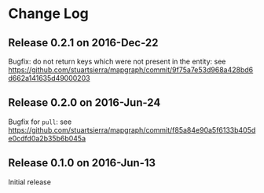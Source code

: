 # Change Log

## Release 0.2.1 on 2016-Dec-22

Bugfix: do not return keys which were not present in the entity:
see https://github.com/stuartsierra/mapgraph/commit/9f75a7e53d968a428bd6d662a141635d49000203

## Release 0.2.0 on 2016-Jun-24

Bugfix for `pull`: 
see https://github.com/stuartsierra/mapgraph/commit/f85a84e90a5f6133b405de0cdfd0a2b35b6b045a

## Release 0.1.0 on 2016-Jun-13

Initial release
